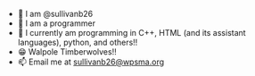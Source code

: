 * 👋 I am @sullivanb26
* :eyes: I am a programmer
* :rat: I currently am programming in C++, HTML (and its assistant languages), python, and others!! 
* :grin: Walpole Timberwolves!!
* 📫 Email me at sullivanb26@wpsma.org
